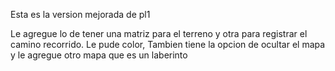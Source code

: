 Esta es la version mejorada de pl1

Le agregue lo de tener una matriz para el terreno y otra para registrar el camino recorrido.
Le pude color, Tambien tiene la opcion de ocultar el mapa y le agregue otro mapa que es un laberinto
